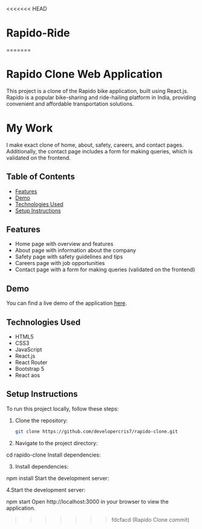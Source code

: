 <<<<<<< HEAD
# Rapido-Ride
=======
# Rapido Clone Web Application

This project is a clone of the Rapido bike application, built using React.js. Rapido is a popular bike-sharing and ride-hailing platform in India, providing convenient and affordable transportation solutions.

# My Work

I make exact clone of  home, about, safety, careers, and contact pages. Additionally, the contact page includes a form for making queries, which is validated on the frontend.

## Table of Contents

- [Features](#features)
- [Demo](#demo)
- [Technologies Used](#technologies-used)
- [Setup Instructions](#setup-instructions)

## Features

- Home page with overview and features
- About page with information about the company
- Safety page with safety guidelines and tips
- Careers page with job opportunities
- Contact page with a form for making queries (validated on the frontend)

## Demo

You can find a live demo of the application [here](https://rapido-clone-cris.netlify.app/safety).

## Technologies Used

- HTML5
- CSS3
- JavaScript
- React.js
- React Router
- Bootstrap 5
- React aos


## Setup Instructions

To run this project locally, follow these steps:

1. Clone the repository:

   ```bash
   git clone https://github.com/developercris7/rapido-clone.git

2. Navigate to the project directory:

cd rapido-clone
Install dependencies:

3. Install dependencies:

npm install
Start the development server:

4.Start the development server:

npm start
Open http://localhost:3000 in your browser to view the application.
>>>>>>> fdcfacd (Rapido Clone commit)
